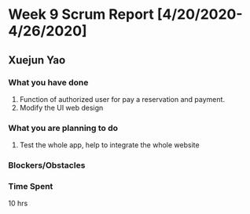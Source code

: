 # Week 9 Scrum Report  [4/20/2020-4/26/2020]

## Xuejun Yao

### What you have done
1. Function of  authorized user for pay a reservation and payment.
2. Modify the UI web design


### What you are planning to do
1.  Test the whole app, help to integrate the whole website

### Blockers/Obstacles


### Time Spent
10 hrs